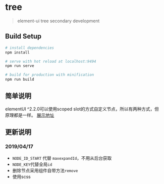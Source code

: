 # tree

> element-ui tree secondary development

## Build Setup

``` bash
# install dependencies
npm install

# serve with hot reload at localhost:9494
npm run serve

# build for production with minification
npm run build

```

## 简单说明
elementUI ^2.2.0可以使用scoped slot的方式自定义节点，所以有两种方式，但原理都是一样。
[展示地址][1]


## 更新说明

### 2019/04/17 
- `NODE_ID_START` 代替 `maxexpandId`，不用从后台获取
- `NODE_KEY`代替全局`id`
- 删除节点采用组件自带方法`remove`
- 使用scss

[1]: https://xiaoniezi.github.io/projects/elementUI_tree
